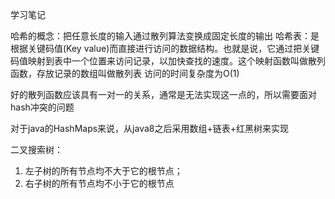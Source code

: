 学习笔记

哈希的概念：把任意长度的输入通过散列算法变换成固定长度的输出
哈希表：是根据关键码值(Key value)而直接进行访问的数据结构。也就是说，它通过把关键码值映射到表中一个位置来访问记录，以加快查找的速度。这个映射函数叫做散列函数，存放记录的数组叫做散列表
访问的时间复杂度为O(1)

好的散列函数应该具有一对一的关系，通常是无法实现这一点的，所以需要面对hash冲突的问题

对于java的HashMaps来说，从java8之后采用数组+链表+红黑树来实现


二叉搜索树：
1. 左子树的所有节点均不大于它的根节点；
2. 右子树的所有节点均不小于它的根节点






